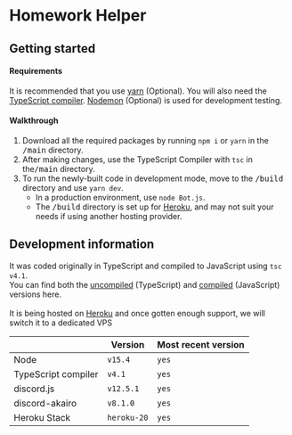 # Homework Helper
## Getting started
#### Requirements
It is recommended that you use [yarn](https://classic.yarnpkg.com/en/) (Optional). You will also need the [TypeScript compiler](https://www.typescriptlang.org/download). [Nodemon](https://github.com/remy/nodemon#installation) (Optional) is used for development testing.

#### Walkthrough
1. Download all the required packages by running `npm i` or `yarn` in the <span style="font-family: monospace">/main</span> directory.
2. After making changes, use the TypeScript Compiler with `tsc` in the<span style="font-family: monospace">/main</span> directory.
3. To run the newly-built code in development mode, move to the <span style="font-family: monospace">/build</span> directory and use `yarn dev`.
    - In a production environment, use `node Bot.js`.
    - The <span style="font-family: monospace">/build</span> directory is set up for [Heroku](https://heroku.com), and may not suit your needs if using another hosting provider.
## Development information
It was coded originally in TypeScript and compiled to JavaScript using `tsc v4.1`. <br>
You can find both the [uncompiled](https://github.com/aiden-dev/homework-helper/tree/main) (TypeScript) and [compiled](https://github.com/aiden-dev/homework-helper/tree/build) (JavaScript) versions here.<br><br>
It is being hosted on [Heroku](https://heroku.com) and once gotten enough support, we will switch it to a dedicated VPS

|  | Version | Most recent version |
| - | - | - |
| Node | `v15.4` | `yes` |
| TypeScript compiler | `v4.1` | `yes` |
| discord.js | `v12.5.1` | `yes` |
| discord-akairo | `v8.1.0` | `yes` |
| Heroku Stack | `heroku-20` | `yes` |
